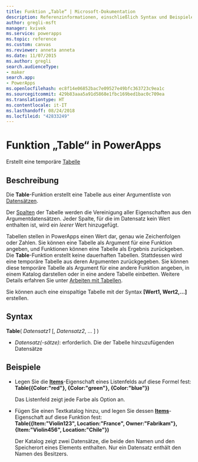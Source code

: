 ```yaml
---
title: Funktion „Table“ | Microsoft-Dokumentation
description: Referenzinformationen, einschließlich Syntax und Beispielen, zur Funktion „Table“ in PowerApps
author: gregli-msft
manager: kvivek
ms.service: powerapps
ms.topic: reference
ms.custom: canvas
ms.reviewer: anneta anneta
ms.date: 11/07/2015
ms.author: gregli
search.audienceType:
- maker
search.app:
- PowerApps
ms.openlocfilehash: ec8f14e06852bac7e09527e49bfc363723c9ea1c
ms.sourcegitcommit: 429b83aaa5a91d5868e1fbc169bed1bac0c709ea
ms.translationtype: HT
ms.contentlocale: it-IT
ms.lasthandoff: 08/24/2018
ms.locfileid: "42833249"
---
```

# <a name="table-function-in-powerapps"></a>Funktion „Table“ in PowerApps
Erstellt eine temporäre [Tabelle](../working-with-tables.md)

## <a name="description"></a>Beschreibung
Die **Table**-Funktion erstellt eine Tabelle aus einer Argumentliste von [Datensätzen](../working-with-tables.md#records).

Der [Spalten](../working-with-tables.md#columns) der Tabelle werden die Vereinigung aller Eigenschaften aus den Argumentdatensätzen. Jeder Spalte, für die im Datensatz kein Wert enthalten ist, wird ein *leerer* Wert hinzugefügt.

Tabellen stellen in PowerApps einen Wert dar, genau wie Zeichenfolgen oder Zahlen. Sie können eine Tabelle als Argument für eine Funktion angeben, und Funktionen können eine Tabelle als Ergebnis zurückgeben. Die **Table**-Funktion erstellt keine dauerhaften Tabellen. Stattdessen wird eine temporäre Tabelle aus deren Argumenten zurückgegeben.  Sie können diese temporäre Tabelle als Argument für eine andere Funktion angeben, in einem Katalog darstellen oder in eine andere Tabelle einbetten.  Weitere Details erfahren Sie unter [Arbeiten mit Tabellen](../working-with-tables.md).

Sie können auch eine einspaltige Tabelle mit der Syntax **[Wert1, Wert2,...]**  erstellen.

## <a name="syntax"></a>Syntax
**Table**( *Datensatz1* [, *Datensatz2*, ... ] )

* *Datensatz(-sätze)*: erforderlich. Die der Tabelle hinzuzufügenden Datensätze

## <a name="examples"></a>Beispiele
* Legen Sie die **[Items](../controls/properties-core.md)**-Eigenschaft eines Listenfelds auf diese Formel fest:
  <br>**Table({Color:"red"}, {Color:"green"}, {Color:"blue"})**
  
    Das Listenfeld zeigt jede Farbe als Option an.
* Fügen Sie einen Textkatalog hinzu, und legen Sie dessen **[Items](../controls/properties-core.md)**-Eigenschaft auf diese Funktion fest:<br>
  **Table({Item:"Violin123", Location:"France", Owner:"Fabrikam"}, {Item:"Violin456", Location:"Chile"})**
  
    Der Katalog zeigt zwei Datensätze, die beide den Namen und den Speicherort eines Elements enthalten. Nur ein Datensatz enthält den Namen des Besitzers.

